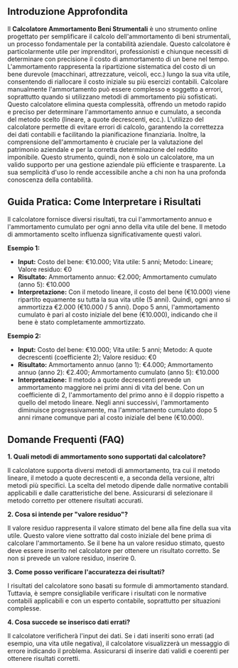 ## Introduzione Approfondita

Il **Calcolatore Ammortamento Beni Strumentali** è uno strumento online progettato per semplificare il calcolo dell'ammortamento di beni strumentali, un processo fondamentale per la contabilità aziendale.  Questo calcolatore è particolarmente utile per imprenditori, professionisti e chiunque necessiti di determinare con precisione il costo di ammortamento di un bene nel tempo.  L'ammortamento rappresenta la ripartizione sistematica del costo di un bene durevole (macchinari, attrezzature, veicoli, ecc.) lungo la sua vita utile, consentendo di riallocare il costo iniziale su più esercizi contabili.  Calcolare manualmente l'ammortamento può essere complesso e soggetto a errori, soprattutto quando si utilizzano metodi di ammortamento più sofisticati.  Questo calcolatore elimina questa complessità, offrendo un metodo rapido e preciso per determinare l'ammortamento annuo e cumulato, a seconda del metodo scelto (lineare, a quote decrescenti, ecc.).  L'utilizzo del calcolatore permette di evitare errori di calcolo, garantendo la correttezza dei dati contabili e facilitando la pianificazione finanziaria.  Inoltre, la comprensione dell'ammortamento è cruciale per la valutazione del patrimonio aziendale e per la corretta determinazione del reddito imponibile.  Questo strumento, quindi, non è solo un calcolatore, ma un valido supporto per una gestione aziendale più efficiente e trasparente.  La sua semplicità d'uso lo rende accessibile anche a chi non ha una profonda conoscenza della contabilità.


## Guida Pratica: Come Interpretare i Risultati

Il calcolatore fornisce diversi risultati, tra cui l'ammortamento annuo e l'ammortamento cumulato per ogni anno della vita utile del bene.  Il metodo di ammortamento scelto influenza significativamente questi valori.

**Esempio 1:**

- **Input:** Costo del bene: €10.000; Vita utile: 5 anni; Metodo: Lineare; Valore residuo: €0
- **Risultato:** Ammortamento annuo: €2.000; Ammortamento cumulato (anno 5): €10.000
- **Interpretazione:**  Con il metodo lineare, il costo del bene (€10.000) viene ripartito equamente su tutta la sua vita utile (5 anni).  Quindi, ogni anno si ammortizza €2.000 (€10.000 / 5 anni).  Dopo 5 anni, l'ammortamento cumulato è pari al costo iniziale del bene (€10.000), indicando che il bene è stato completamente ammortizzato.

**Esempio 2:**

- **Input:** Costo del bene: €10.000; Vita utile: 5 anni; Metodo: A quote decrescenti (coefficiente 2); Valore residuo: €0
- **Risultato:** Ammortamento annuo (anno 1): €4.000; Ammortamento annuo (anno 2): €2.400; Ammortamento cumulato (anno 5): €10.000
- **Interpretazione:** Il metodo a quote decrescenti prevede un ammortamento maggiore nei primi anni di vita del bene.  Con un coefficiente di 2, l'ammortamento del primo anno è il doppio rispetto a quello del metodo lineare.  Negli anni successivi, l'ammortamento diminuisce progressivamente, ma l'ammortamento cumulato dopo 5 anni rimane comunque pari al costo iniziale del bene (€10.000).


## Domande Frequenti (FAQ)

**1. Quali metodi di ammortamento sono supportati dal calcolatore?**

Il calcolatore supporta diversi metodi di ammortamento, tra cui il metodo lineare, il metodo a quote decrescenti e, a seconda della versione, altri metodi più specifici.  La scelta del metodo dipende dalle normative contabili applicabili e dalle caratteristiche del bene.  Assicurarsi di selezionare il metodo corretto per ottenere risultati accurati.

**2. Cosa si intende per "valore residuo"?**

Il valore residuo rappresenta il valore stimato del bene alla fine della sua vita utile.  Questo valore viene sottratto dal costo iniziale del bene prima di calcolare l'ammortamento.  Se il bene ha un valore residuo stimato, questo deve essere inserito nel calcolatore per ottenere un risultato corretto.  Se non si prevede un valore residuo, inserire 0.

**3. Come posso verificare l'accuratezza dei risultati?**

I risultati del calcolatore sono basati su formule di ammortamento standard.  Tuttavia, è sempre consigliabile verificare i risultati con le normative contabili applicabili e con un esperto contabile, soprattutto per situazioni complesse.

**4. Cosa succede se inserisco dati errati?**

Il calcolatore verificherà l'input dei dati.  Se i dati inseriti sono errati (ad esempio, una vita utile negativa), il calcolatore visualizzerà un messaggio di errore indicando il problema.  Assicurarsi di inserire dati validi e coerenti per ottenere risultati corretti.
